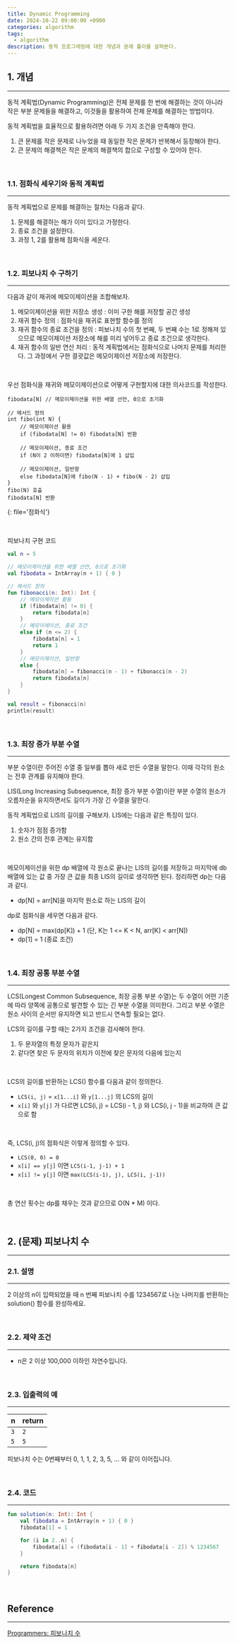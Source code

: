 ```yaml
---
title: Dynamic Programming
date: 2024-10-22 09:00:00 +0900
categories: algorithm
tags:
  - algorithm
description: 동적 프로그래밍에 대한 개념과 문제 풀이를 살펴본다.
---
```


## 1. 개념
---

동적 계획법(Dynamic Programming)은 전체 문제를 한 번에 해결하는 것이 아니라 작은 부분 문제들을 해결하고, 이것들을 활용하여 전체 문제를 해결하는 방법이다.

동적 계획법을 효율적으로 활용하려면 아래 두 가지 조건을 만족해야 한다.

1. 큰 문제를 작은 문제로 나누었을 때 동일한 작은 문제가 반복해서 등장해야 한다.
2. 큰 문제의 해결책은 작은 문제의 해결책의 합으로 구성할 수 있어야 한다.

<br/>

### 1.1. 점화식 세우기와 동적 계획법
---

동적 계획법으로 문제를 해결하는 절차는 다음과 같다.

1. 문제를 해결하는 해가 이미 있다고 가정한다.
2. 종료 조건을 설정한다.
3. 과정 1, 2를 활용해 점화식을 세운다.

<br/>

### 1.2. 피보나치 수 구하기
---

다음과 같이 재귀에 메모이제이션을 조합해보자.

1. 메모이제이션을 위한 저장소 생성 : 이미 구한 해를 저장할 공간 생성
2. 재귀 함수 정의 : 점화식을 재귀로 표현할 함수를 정의
3. 재귀 함수의 종료 조건을 정의 : 피보나치 수의 첫 번째, 두 번째 수는 1로 정해져 있으므로 메모이제이션 저장소에 해를 미리 넣어두고 종료 조건으로 생각한다.
4. 재귀 함수의 일반 연산 처리 : 동적 계획법에서는 점화식으로 나머지 문제를 처리한다. 그 과정에서 구한 결괏값은 메모이제이션 저장소에 저장한다.

<br/>

우선 점화식을 재귀와 메모이제이션으로 어떻게 구현할지에 대한 의사코드를 작성한다.

```
fibodata[N] // 메모이제이션을 위한 배열 선언, 0으로 초기화

// 메서드 정의
int fibo(int N) {
    // 메모이제이션 활용
    if (fibodata[N] != 0) fibodata[N] 반환
    
    // 메모이제이션, 종료 조건
    if (N이 2 이하이면) fibodata[N]에 1 삽입
    
    // 메모이제이션, 일반항
    else fibodata[N]에 fibo(N - 1) + fibo(N - 2) 삽입
}
fibo(N) 호출
fibodata[N] 반환
```
{: file='점화식'}

<br/>

피보나치 구현 코드

```kotlin
val n = 5

// 메모이제이션을 위한 배열 선언, 0으로 초기화
val fibodata = IntArray(n + 1) { 0 }

// 메서드 정의
fun fibonacci(n: Int): Int {
    // 메모이제이션 활용
    if (fibodata[n] != 0) {
        return fibodata[n]
    }
    // 메모이제이션, 종료 조건
    else if (n <= 2) {
        fibodata[n] = 1
        return 1
    }
    // 메모이제이션, 일반항
    else {
        fibodata[n] = fibonacci(n - 1) + fibonacci(n - 2)
        return fibodata[n]
    }
}

val result = fibonacci(n)
println(result)
```

<br/>

### 1.3. 최장 증가 부분 수열
---

부분 수열이란 주어진 수열 중 일부를 뽑아 새로 만든 수열을 말한다. 이때 각각의 원소는 전후 관계를 유지해야 한다.

LIS(Long Increasing Subsequence, 최장 증가 부분 수열)이란 부분 수열의 원소가 오름차순을 유지하면서도 길이가 가장 긴 수열을 말한다.

동적 계획법으로 LIS의 길이를 구해보자. LIS에는 다음과 같은 특징이 있다.

1. 숫자가 점점 증가함
2. 원소 간의 전후 관계는 유지함

<br/>

메모이제이션을 위한 dp 배열에 각 원소로 끝나는 LIS의 길이를 저장하고 마지막에 db 배열에 있는 값 중 가장 큰 값을 최종 LIS의 길이로 생각하면 된다. 정리하면 dp는 다음과 같다.
- dp[N] = arr[N]을 마지막 원소로 하는 LIS의 길이

dp로 점화식을 세우면 다음과 같다.
- dp[N] = max(dp[K]) + 1 (단, K는 1 <= K < N, arr[K] < arr[N])
- dp[1] = 1 (종료 조건)

<br/>

### 1.4. 최장 공통 부분 수열
---

LCS(Longest Common Subsequence, 최장 공통 부분 수열)는 두 수열이 어떤 기준에 따라 양쪽에 공통으로 발견할 수 있는 긴 부분 수열을 의미한다. 그리고 부분 수열은 원소 사이의 순서만 유지하면 되고 반드시 연속할 필요는 없다.

LCS의 길이를 구할 때는 2가지 조건을 검사해야 한다.

1. 두 문자열의 특정 문자가 같은지
2. 같다면 찾은 두 문자의 위치가 이전에 찾은 문자의 다음에 있는지

<br/>

LCS의 길이를 반환하는 LCS() 함수를 다음과 같이 정의한다.

- `LCS(i, j)` = `x[1...i]` 와 `y[1...j]` 의 LCS의 길이
- `x[i]` 와 `y[j]` 가 다르면 LCS(i, j) = LCS(i - 1, j) 와 LCS(i, j - 1)을 비교하여 큰 값으로 함

<br/>

즉, LCS(i, j)의 점화식은 이렇게 정의할 수 있다.

- `LCS(0, 0) = 0`
- `x[i] == y[j]` 이면 `LCS(i-1, j-1) + 1`
- `x[i] != y[j]` 이면 `max(LCS(i-1), j), LCS(i, j-1))`

<br/>

총 연산 횟수는 dp를 채우는 것과 같으므로 O(N * M) 이다.

<br/>

## 2. (문제) 피보나치 수
---

### 2.1. 설명
---

2 이상의 n이 입력되었을 때 n 번째 피보나치 수를 1234567로 나눈 나머지를 반환하는 solution() 함수를 완성하세요.

<br/>

### 2.2. 제약 조건
---

- n은 2 이상 100,000 이하인 자연수입니다.

<br/>

### 2.3. 입출력의 예
---

|n|return|
|---|---|
|`3`|`2`|
|`5`|`5`|

피보나치 수는 0번째부터 0, 1, 1, 2, 3, 5, ... 와 같이 이어집니다.

<br/>

### 2.4. 코드
---

```kotlin
fun solution(n: Int): Int {
    val fibodata = IntArray(n + 1) { 0 }
    fibodata[1] = 1

    for (i in 2..n) {
        fibodata[i] = (fibodata[i - 1] + fibodata[i - 2]) % 1234567
    }

    return fibodata[n]
}
```

<br/>

## Reference

---

[Programmers: 피보나치 수](https://school.programmers.co.kr/learn/courses/30/lessons/12945)
